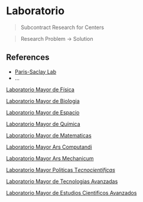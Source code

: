 # Laboratorio

> Subcontract Research for Centers
> 

> Research Problem → Solution
> 

## References

- [Paris-Saclay Lab](https://www.universite-paris-saclay.fr/en/laboratories)
- …

[Laboratorio Mayor de Física](Laboratorio%20bd96c3cb542e4bb9a2adfaefa198882a/Laboratorio%20Mayor%20de%20Fi%CC%81sica%2083f67fdccb5147e7841730dfe9774957.md)

[Laboratorio Mayor de Biologia](Laboratorio%20bd96c3cb542e4bb9a2adfaefa198882a/Laboratorio%20Mayor%20de%20Biologia%20bf0f91c5a3144090a161c0adad2d81cd.md)

[Laboratorio Mayor de Espacio](Laboratorio%20bd96c3cb542e4bb9a2adfaefa198882a/Laboratorio%20Mayor%20de%20Espacio%2077fbd8dd140c4ac395621d972938d38c.md)

[Laboratorio Mayor de Química](Laboratorio%20bd96c3cb542e4bb9a2adfaefa198882a/Laboratorio%20Mayor%20de%20Qui%CC%81mica%20abaefef8569b4bb9a67fbb49c3e9bca1.md)

[Laboratorio Mayor de Matematicas](Laboratorio%20bd96c3cb542e4bb9a2adfaefa198882a/Laboratorio%20Mayor%20de%20Matematicas%2069ced783e3014783a3cab1a66f1f99f0.md)

[Laboratorio Mayor Ars Computandi](Laboratorio%20bd96c3cb542e4bb9a2adfaefa198882a/Laboratorio%20Mayor%20Ars%20Computandi%20ef36ae64872e4659ac321a28ad6c8caa.md)

[Laboratorio Mayor Ars Mechanicum](Laboratorio%20bd96c3cb542e4bb9a2adfaefa198882a/Laboratorio%20Mayor%20Ars%20Mechanicum%20e043c3dbaa7a4854a7ee2743b9d2aed0.md)

[Laboratorio Mayor Politicas T*ecnocientíficas*](Laboratorio%20bd96c3cb542e4bb9a2adfaefa198882a/Laboratorio%20Mayor%20Politicas%20Tecnocienti%CC%81ficas%20bbb70d8e0ed14a1d8b5553d9cc7305a7.md)

[Laboratorio Mayor de Tecnologias Avanzadas](Laboratorio%20bd96c3cb542e4bb9a2adfaefa198882a/Laboratorio%20Mayor%20de%20Tecnologias%20Avanzadas%20c4f16f3febfb4f0498d021fc4c27cbd5.md)

[Laboratorio Mayor de Estudios Cientificos Avanzados](Laboratorio%20bd96c3cb542e4bb9a2adfaefa198882a/Laboratorio%20Mayor%20de%20Estudios%20Cientificos%20Avanzado%20d922ca1ec2264b328370ba1ea3ad10e5.md)